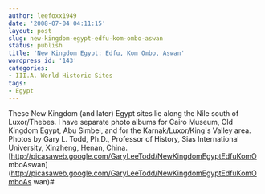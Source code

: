 ```yaml
---
author: leefoxx1949
date: '2008-07-04 04:11:15'
layout: post
slug: new-kingdom-egypt-edfu-kom-ombo-aswan
status: publish
title: 'New Kingdom Egypt: Edfu, Kom Ombo, Aswan'
wordpress_id: '143'
categories:
- III.A. World Historic Sites
tags:
- Egypt
---
```


These New Kingdom (and later) Egypt sites lie along the Nile south of
Luxor/Thebes. I have separate photo albums for Cairo Museum, Old Kingdom
Egypt, Abu Simbel, and for the Karnak/Luxor/King's Valley area. Photos by Gary
L. Todd, Ph.D., Professor of History, Sias International University, Xinzheng,
Henan, China. [http://picasaweb.google.com/GaryLeeTodd/NewKingdomEgyptEdfuKomO
mboAswan](http://picasaweb.google.com/GaryLeeTodd/NewKingdomEgyptEdfuKomOmboAs
wan)#

